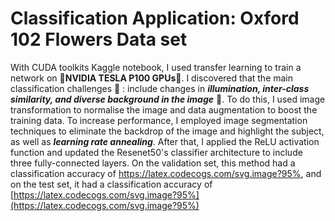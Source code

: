 # Classification Application: Oxford 102 Flowers Data set 

With CUDA toolkits Kaggle notebook, I used transfer learning to train a network on 🚀**NVIDIA TESLA P100 GPUs**🚀. I discovered that the main classification challenges 🧐 : include changes in **_illumination, inter-class similarity, and diverse background in the image_** 🧐. To do this, I used image transformation to normalise the image and data augmentation to boost the training data. To increase performance, I employed image segmentation techniques to eliminate the backdrop of the image and highlight the subject, as well as **_learning rate annealing_**. After that, I applied the ReLU activation function and updated the Resenet50's classifier architecture to include three fully-connected layers. On the validation set, this method had a classification accuracy of https://latex.codecogs.com/svg.image?95%, and on the test set, it had a classification accuracy of [https://latex.codecogs.com/svg.image?95%](https://latex.codecogs.com/svg.image?95%)
